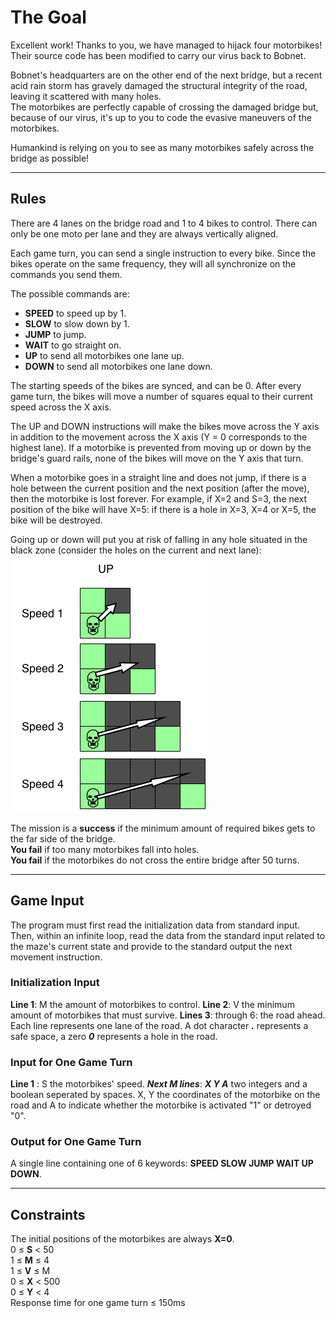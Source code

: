 # The Goal

Excellent work! Thanks to you, we have managed to hijack four motorbikes! Their source code has been modified to carry our virus back to Bobnet.

Bobnet's headquarters are on the other end of the next bridge, but a recent acid rain storm has gravely damaged the structural integrity of the road, leaving it scattered with many holes.  
The motorbikes are perfectly capable of crossing the damaged bridge but, because of our virus, it's up to you to code the evasive maneuvers of the motorbikes.

Humankind is relying on you to see as many motorbikes safely across the bridge as possible!

---

## Rules

There are 4 lanes on the bridge road and 1 to 4 bikes to control. There can only be one moto per lane and they are always vertically aligned.

Each game turn, you can send a single instruction to every bike. Since the bikes operate on the same frequency, they will all synchronize on the commands you send them.

The possible commands are:

- **SPEED** to speed up by 1.
- **SLOW** to slow down by 1.
- **JUMP** to jump.
- **WAIT** to go straight on.
- **UP** to send all motorbikes one lane up.
- **DOWN** to send all motorbikes one lane down.

The starting speeds of the bikes are synced, and can be 0. After every game turn, the bikes will move a number of squares equal to their current speed across the X axis.

The UP and DOWN instructions will make the bikes move across the Y axis in addition to the movement across the X axis (Y = 0 corresponds to the highest lane). If a motorbike is prevented from moving up or down by the bridge's guard rails, none of the bikes will move on the Y axis that turn.

When a motorbike goes in a straight line and does not jump, if there is a hole between the current position and the next position (after the move), then the motorbike is lost forever. For example, if X=2 and S=3, the next position of the bike will have X=5: if there is a hole in X=3, X=4 or X=5, the bike will be destroyed.

Going up or down will put you at risk of falling in any hole situated in the black zone (consider the holes on the current and next lane):  
![alt text](image.png)

The mission is a **success** if the minimum amount of required bikes gets to the far side of the bridge.  
**You fail** if too many motorbikes fall into holes.  
**You fail** if the motorbikes do not cross the entire bridge after 50 turns.

---

## Game Input

The program must first read the initialization data from standard input. Then, within an infinite loop, read the data from the standard input related to the maze's current state and provide to the standard output the next movement instruction.

### Initialization Input

**Line 1**: M the amount of motorbikes to control.
**Line 2**: V the minimum amount of motorbikes that must survive.
**Lines 3**: through 6: the road ahead. Each line represents one lane of the road. A dot character **_._** represents a safe space, a zero **_0_** represents a hole in the road.

### Input for One Game Turn

**Line 1** : S the motorbikes' speed.
**_Next M lines_**: **_X Y A_** two integers and a boolean seperated by spaces. X, Y the coordinates of the motorbike on the road and A to indicate whether the motorbike is activated "1" or detroyed "0".

### Output for One Game Turn

A single line containing one of 6 keywords: **SPEED SLOW JUMP WAIT UP DOWN**.

---

## Constraints

The initial positions of the motorbikes are always **X=0**.  
0 ≤ **S** < 50  
1 ≤ **M** ≤ 4  
1 ≤ **V** ≤ M  
0 ≤ **X** < 500  
0 ≤ **Y** < 4  
Response time for one game turn ≤ 150ms
